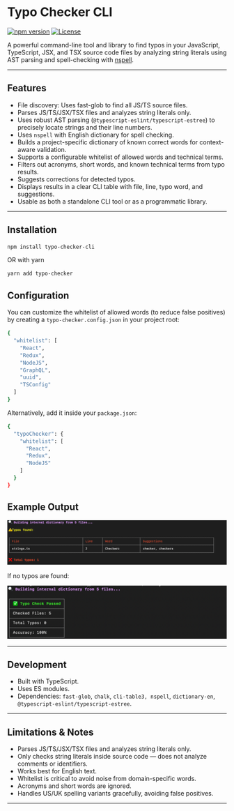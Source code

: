 # Typo Checker CLI

[![npm version](https://img.shields.io/npm/v/typo-checker-cli.svg)](https://www.npmjs.com/package/typo-checker-cli)
[![License](https://img.shields.io/npm/l/typo-checker-cli.svg)](LICENSE)

A powerful command-line tool and library to find typos in your JavaScript, TypeScript, JSX, and TSX source code files by analyzing string literals using AST parsing and spell-checking with [nspell](https://github.com/wooorm/nspell).

---

## Features

- File discovery: Uses fast-glob to find all JS/TS source files.
- Parses JS/TS/JSX/TSX files and analyzes string literals only.
- Uses robust AST parsing (`@typescript-eslint/typescript-estree`) to precisely locate strings and their line numbers.
- Uses `nspell` with English dictionary for spell checking.
- Builds a project-specific dictionary of known correct words for context-aware validation.
- Supports a configurable whitelist of allowed words and technical terms.
- Filters out acronyms, short words, and known technical terms from typo results.
- Suggests corrections for detected typos.
- Displays results in a clear CLI table with file, line, typo word, and suggestions.
- Usable as both a standalone CLI tool or as a programmatic library.

---

## Installation

```bash
npm install typo-checker-cli 
```
OR with yarn
```bash
yarn add typo-checker
```

## Configuration
You can customize the whitelist of allowed words (to reduce false positives) by creating a ```typo-checker.config.json``` in your project root:

```bash
{
  "whitelist": [
    "React",
    "Redux",
    "NodeJS",
    "GraphQL",
    "uuid",
    "TSConfig"
  ]
}

```
Alternatively, add it inside your ```package.json```:
```bash
{
  "typoChecker": {
    "whitelist": [
      "React",
      "Redux",
      "NodeJS"
    ]
  }
}

```

## Example Output

![alt text](image-1.png)

If no typos are found:

![alt text](image.png)

---

## Development

- Built with TypeScript.
- Uses ES modules.
- Dependencies: `fast-glob`, `chalk`, `cli-table3, nspell`, `dictionary-en`, `@typescript-eslint/typescript-estree`.

---

## Limitations & Notes

- Parses JS/TS/JSX/TSX files and analyzes string literals only.
- Only checks string literals inside source code — does not analyze comments or identifiers.
- Works best for English text.
- Whitelist is critical to avoid noise from domain-specific words.
- Acronyms and short words are ignored.
- Handles US/UK spelling variants gracefully, avoiding false positives.

---


